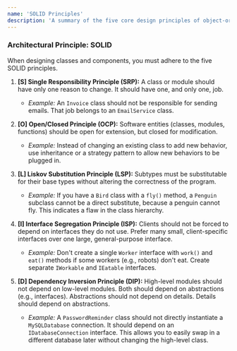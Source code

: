```yaml
---
name: 'SOLID Principles'
description: 'A summary of the five core design principles of object-oriented design for creating understandable, maintainable, and flexible software.'
---
```


### Architectural Principle: SOLID

When designing classes and components, you must adhere to the five SOLID principles.

1.  **[S] Single Responsibility Principle (SRP):** A class or module should have only one reason to change. It should have one, and only one, job.
    - _Example:_ An `Invoice` class should not be responsible for sending emails. That job belongs to an `EmailService` class.

2.  **[O] Open/Closed Principle (OCP):** Software entities (classes, modules, functions) should be open for extension, but closed for modification.
    - _Example:_ Instead of changing an existing class to add new behavior, use inheritance or a strategy pattern to allow new behaviors to be plugged in.

3.  **[L] Liskov Substitution Principle (LSP):** Subtypes must be substitutable for their base types without altering the correctness of the program.
    - _Example:_ If you have a `Bird` class with a `fly()` method, a `Penguin` subclass cannot be a direct substitute, because a penguin cannot fly. This indicates a flaw in the class hierarchy.

4.  **[I] Interface Segregation Principle (ISP):** Clients should not be forced to depend on interfaces they do not use. Prefer many small, client-specific interfaces over one large, general-purpose interface.
    - _Example:_ Don't create a single `Worker` interface with `work()` and `eat()` methods if some workers (e.g., robots) don't eat. Create separate `IWorkable` and `IEatable` interfaces.

5.  **[D] Dependency Inversion Principle (DIP):** High-level modules should not depend on low-level modules. Both should depend on abstractions (e.g., interfaces). Abstractions should not depend on details. Details should depend on abstractions.
    - _Example:_ A `PasswordReminder` class should not directly instantiate a `MySQLDatabase` connection. It should depend on an `IDatabaseConnection` interface. This allows you to easily swap in a different database later without changing the high-level class.
